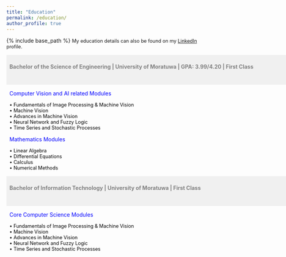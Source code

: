 ```yaml
---
title: "Education"
permalink: /education/
author_profile: true
---
```


{% include base_path %}
<span style="font-size:0.9em;text-align: justify;">My education details can also be found on my <a href="https://www.linkedin.com/in/vinoj-jayasundara-983a81129/">LinkedIn</a> profile.</span>

<span style="font-size:1em; color:gray;background-color: #F0F0F0;height: 4em; width: 57em; display:inline-block; vertical-align: middle; padding-top: 22px;padding-left: 8px;text-align: left"><b>Bachelor of the Science of Engineering | University of Moratuwa | GPA: 3.99/4.20 | First Class</b></span><br/>

<span style="font-size:1em; color:blue;padding-left: 8px;">Computer Vision and AI related Modules</span>

<span style="font-size:0.9em; color:black;padding-left: 8px;"> &bull; Fundamentals of Image Processing & Machine Vision</span><br/>
<span style="font-size:0.9em; color:black;padding-left: 8px;"> &bull; Machine Vision</span><br/>
<span style="font-size:0.9em; color:black;padding-left: 8px;"> &bull; Advances in Machine Vision</span><br/>
<span style="font-size:0.9em; color:black;padding-left: 8px;"> &bull; Neural Network and Fuzzy Logic</span><br/>
<span style="font-size:0.9em; color:black;padding-left: 8px;"> &bull; Time Series and Stochastic Processes</span><br/>
  
<span style="font-size:1em; color:blue;padding-left: 8px;">Mathematics Modules</span>

<span style="font-size:0.9em; color:black;padding-left: 8px;"> &bull; Linear Algebra</span><br/>
<span style="font-size:0.9em; color:black;padding-left: 8px;"> &bull; Differential Equations</span><br/>
<span style="font-size:0.9em; color:black;padding-left: 8px;"> &bull; Calculus</span><br/>
<span style="font-size:0.9em; color:black;padding-left: 8px;"> &bull; Numerical Methods</span><br/>

<span style="font-size:1em; color:gray;background-color: #F0F0F0;height: 4em; width: 57em; display:inline-block; vertical-align: middle; padding-top: 22px;padding-left: 8px;text-align: left"><b>Bachelor of Information Technology | University of Moratuwa | First Class</b></span><br/>

<span style="font-size:1em; color:blue;padding-left: 8px;">Core Computer Science Modules</span>

<span style="font-size:0.9em; color:black;padding-left: 8px;"> &bull; Fundamentals of Image Processing & Machine Vision</span><br/>
<span style="font-size:0.9em; color:black;padding-left: 8px;"> &bull; Machine Vision</span><br/>
<span style="font-size:0.9em; color:black;padding-left: 8px;"> &bull; Advances in Machine Vision</span><br/>
<span style="font-size:0.9em; color:black;padding-left: 8px;"> &bull; Neural Network and Fuzzy Logic</span><br/>
<span style="font-size:0.9em; color:black;padding-left: 8px;"> &bull; Time Series and Stochastic Processes</span><br/>
